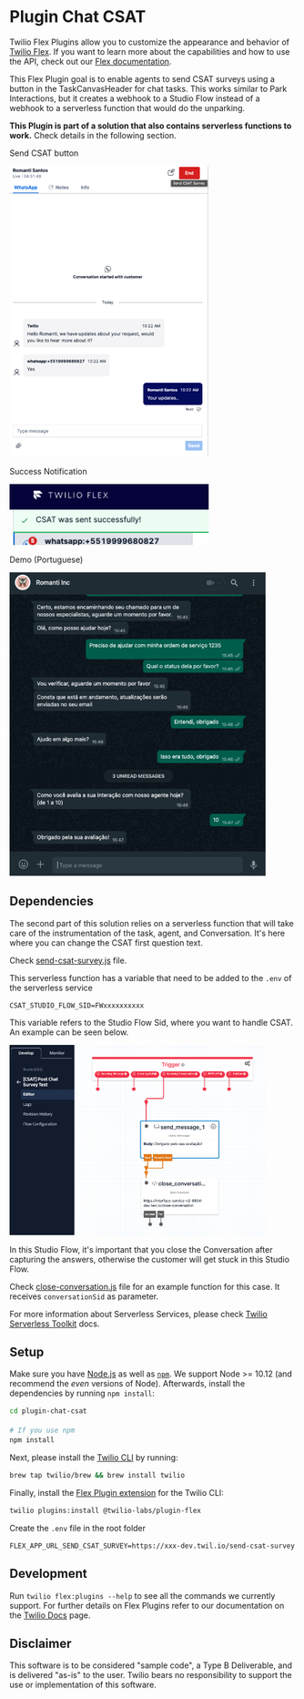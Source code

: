 # Plugin Chat CSAT

Twilio Flex Plugins allow you to customize the appearance and behavior of [Twilio Flex](https://www.twilio.com/flex). If you want to learn more about the capabilities and how to use the API, check out our [Flex documentation](https://www.twilio.com/docs/flex).

This Flex Plugin goal is to enable agents to send CSAT surveys using a button in the TaskCanvasHeader for chat tasks. This works similar to Park Interactions, but it creates a webhook to a Studio Flow instead of a webhook to a serverless function that would do the unparking.

**This Plugin is part of a solution that also contains serverless functions to work.** Check details in the following section.

Send CSAT button

<img src="./screenshots/Plugin Chat CSAT.png" width="350" alt="Send CSAT Survey button in the TaskCanvasHeader">

Success Notification

<img src="./screenshots/Notification.png" width="350" alt="Notification - CSAT was sent successfully">

Demo (Portuguese)

<img src="./screenshots/CSAT - Demo.png" width="450" alt="CSAT Demo">

## Dependencies

The second part of this solution relies on a serverless function that will take care of the instrumentation of the task, agent, and Conversation. It's here where you can change the CSAT first question text.

Check [send-csat-survey.js](./dependencies/send-csat-survey.js) file.

This serverless function has a variable that need to be added to the `.env` of the serverless service

```
CSAT_STUDIO_FLOW_SID=FWxxxxxxxxxx
```

This variable refers to the Studio Flow Sid, where you want to handle CSAT. An example can be seen below.

<img src="./screenshots/CSAT Studio Flow.png" width="450" alt="CSAT Studio Flow">

In this Studio Flow, it's important that you close the Conversation after capturing the answers, otherwise the customer will get stuck in this Studio Flow.

Check [close-conversation.js](./dependencies/close-conversation.js) file for an example function for this case. It receives `conversationSid` as parameter.

For more information about Serverless Services, please check [Twilio Serverless Toolkit](https://www.twilio.com/docs/labs/serverless-toolkit) docs.

## Setup

Make sure you have [Node.js](https://nodejs.org) as well as [`npm`](https://npmjs.com). We support Node >= 10.12 (and recommend the _even_ versions of Node). Afterwards, install the dependencies by running `npm install`:

```bash
cd plugin-chat-csat

# If you use npm
npm install
```

Next, please install the [Twilio CLI](https://www.twilio.com/docs/twilio-cli/quickstart) by running:

```bash
brew tap twilio/brew && brew install twilio
```

Finally, install the [Flex Plugin extension](https://github.com/twilio-labs/plugin-flex/tree/v1-beta) for the Twilio CLI:

```bash
twilio plugins:install @twilio-labs/plugin-flex
```

Create the `.env` file in the root folder

```
FLEX_APP_URL_SEND_CSAT_SURVEY=https://xxx-dev.twil.io/send-csat-survey
```

## Development

Run `twilio flex:plugins --help` to see all the commands we currently support. For further details on Flex Plugins refer to our documentation on the [Twilio Docs](https://www.twilio.com/docs/flex/developer/plugins/cli) page.

## Disclaimer

This software is to be considered "sample code", a Type B Deliverable, and is delivered "as-is" to the user. Twilio bears no responsibility to support the use or implementation of this software.
